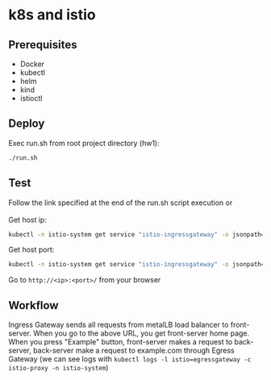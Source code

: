 # k8s and istio
## Prerequisites
* Docker
* kubectl
* helm
* kind
* istioctl
## Deploy
Exec run.sh from root project directory (hw1):
```bash
./run.sh
```

## Test
Follow the link specified at the end of the run.sh script execution or \
\
Get host ip:
```bash
kubectl -n istio-system get service "istio-ingressgateway" -o jsonpath='{.status.loadBalancer.ingress[0].ip}'
```

Get host port:
```bash
kubectl -n istio-system get service "istio-ingressgateway" -o jsonpath='{.spec.ports[?(@.name=="http2")].port}'
```
Go to `http://<ip>:<port>/` from your browser

## Workflow
Ingress Gateway sends all requests from metalLB load balancer to front-server. When you go to the above URL, you get front-server home page. When you press "Example" button, front-server makes a request to back-server, back-server make a request to example.com through Egress Gateway (we can see logs with `kubectl logs -l istio=egressgateway -c istio-proxy -n istio-system`)

